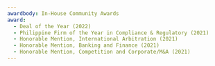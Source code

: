 ```yaml
---
awardbody: In-House Community Awards
award:
  - Deal of the Year (2022)
  - Philippine Firm of the Year in Compliance & Regulatory (2021)
  - Honorable Mention, International Arbitration (2021)
  - Honorable Mention, Banking and Finance (2021)
  - Honorable Mention, Competition and Corporate/M&A (2021)
---
```

